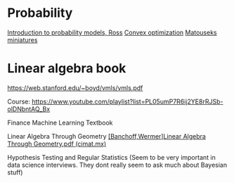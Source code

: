 # Probability
[Introduction to probability models, Ross]([1#ROSS_10th.pdf](https://1drv.ms/b/s!AiY4k2EqE618gbQ9oQiwNL7hN1ohaw?e=zmQiMj))
[Convex optimization]([optimization_convex.pdf](https://1drv.ms/b/s!AiY4k2EqE618gbQaer_WWk1rbp0wCg?e=4oJip6))
[Matouseks miniatures](https://kam.mff.cuni.cz/~matousek/stml-53-matousek-1.pdf)


# Linear algebra book
https://web.stanford.edu/~boyd/vmls/vmls.pdf


Course: https://www.youtube.com/playlist?list=PL05umP7R6ij2YE8rRJSb-olDNbntAQ_Bx


Finance Machine Learning Textbook


Linear Algebra Through Geometry
[[Banchoff,Wermer]Linear Algebra Through Geometry.pdf (cimat.mx)](https://www.cimat.mx/~gil/docencia/2021/geometria2021/[Banchoff,Wermer]Linear%20Algebra%20Through%20Geometry.pdf)


Hypothesis Testing and Regular Statistics (Seem to be very important in data science interviews. They dont really seem to ask much about Bayesian stuff)